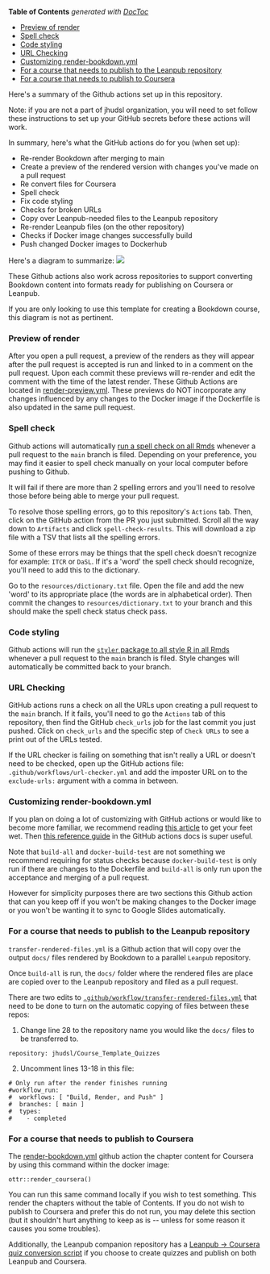 <!-- START doctoc generated TOC please keep comment here to allow auto update -->
<!-- DON'T EDIT THIS SECTION, INSTEAD RE-RUN doctoc TO UPDATE -->
**Table of Contents**  *generated with [DocToc](https://github.com/thlorenz/doctoc)*

- [Preview of render](#preview-of-render)
- [Spell check](#spell-check)
- [Code styling](#code-styling)
- [URL Checking](#url-checking)
- [Customizing render-bookdown.yml](#customizing-render-bookdownyml)
- [For a course that needs to publish to the Leanpub repository](#for-a-course-that-needs-to-publish-to-the-leanpub-repository)
- [For a course that needs to publish to Coursera](#for-a-course-that-needs-to-publish-to-coursera)

<!-- END doctoc generated TOC please keep comment here to allow auto update -->


Here's a summary of the Github actions set up in this repository.

Note: if you are not a part of jhudsl organization, you will need to set follow these instructions to set up your GitHub secrets before these actions will work.

In summary, here's what the GitHub actions do for you (when set up):

- Re-render Bookdown after merging to main
- Create a preview of the rendered version with changes you've made on a pull request
- Re convert files for Coursera
- Spell check
- Fix code styling
- Checks for broken URLs
- Copy over Leanpub-needed files to the Leanpub repository
- Re-render Leanpub files (on the other repository)
- Checks if Docker image changes successfully build
- Push changed Docker images to Dockerhub

Here's a diagram to summarize:
![](https://docs.google.com/presentation/d/18k_QN7l6zqZQXoiRfKWzcYFXNXJJEo6j4daYGoc3UcU/export/png?id=18k_QN7l6zqZQXoiRfKWzcYFXNXJJEo6j4daYGoc3UcU&pageid=p)

These Github actions also work across repositories to support converting Bookdown content into formats ready for publishing on Coursera or Leanpub.

If you are only looking to use this template for creating a Bookdown course, this diagram is not as pertinent.

### Preview of render

After you open a pull request, a preview of the renders as they will appear after the pull request is accepted is run and linked to in a comment on the pull request. Upon each commit these previews will re-render and edit the comment with the time of the latest render. These Github Actions are located in [render-preview.yml](https://github.com/jhudsl/OTTR_Template/tree/main/.github/workflows/render-preview.yml).
These previews do NOT incorporate any changes influenced by any changes to the Docker image if the Dockerfile is also updated in the same pull request.

### Spell check

Github actions will automatically [run a spell check on all Rmds](https://github.com/jhudsl/OTTR_Template/blob/main/.github/workflows/style-and-sp-check.yml) whenever a pull request to the `main` branch is filed.
Depending on your preference, you may find it easier to spell check manually on your local computer before pushing to Github.

It will fail if there are more than 2 spelling errors and you'll need to resolve those before being able to merge your pull request.

To resolve those spelling errors, go to this repository's `Actions` tab.
Then, click on the GitHub action from the PR you just submitted.
Scroll all the way down to `Artifacts` and click `spell-check-results`.
This will download a zip file with a TSV that lists all the spelling errors.

Some of these errors may be things that the spell check doesn't recognize for example: `ITCR` or `DaSL`.
If it's a 'word' the spell check should recognize, you'll need to add this to the dictionary.

Go to the `resources/dictionary.txt` file.
Open the file and add the new 'word' to its appropriate place (the words are in alphabetical order).
Then commit the changes to `resources/dictionary.txt` to your branch and this should make the spell check status check pass.

### Code styling

Github actions will run the [`styler` package to all style R in all Rmds](https://github.com/jhudsl/OTTR_Template/blob/main/.github/workflows/style-and-sp-check.yml) whenever a pull request to the `main` branch is filed.
Style changes will automatically be committed back to your branch.

### URL Checking

GitHub actions runs a check on all the URLs upon creating a pull request to the `main` branch.
If it fails, you'll need to go the `Actions` tab of this repository, then find the GitHub `check_urls` job for the last commit you just pushed.
Click on `check_urls` and the specific step of `Check URLs` to see a print out of the URLs tested.

If the URL checker is failing on something that isn't really a URL or doesn't need to be checked, open up the GitHub actions file: `.github/workflows/url-checker.yml` and add the imposter URL on to the `exclude-urls:` argument with a comma in between.

### Customizing render-bookdown.yml

If you plan on doing a lot of customizing with GitHub actions or would like to become more familiar, we recommend reading [this article](https://itnext.io/getting-started-with-github-actions-fe94167dbc6d) to get your feet wet. Then [this reference guide](https://docs.github.com/en/actions/reference/workflow-syntax-for-github-actions) in the GitHub actions docs is super useful.

Note that `build-all` and `docker-build-test` are not something we recommend requiring for status checks because `docker-build-test` is only run if there are changes to the Dockerfile and `build-all` is only run upon the acceptance and merging of a pull request.

However for simplicity purposes there are two sections this Github action that can you keep off if you won't be making changes to the Docker image or you won't be wanting it to sync to Google Slides automatically.

### For a course that needs to publish to the Leanpub repository

`transfer-rendered-files.yml` is a Github action that will copy over the output `docs/` files rendered by Bookdown to a parallel `Leanpub` repository.

Once `build-all` is run, the `docs/` folder where the rendered files are place are copied over to the Leanpub repository and filed as a pull request.

There are two edits to [`.github/workflow/transfer-rendered-files.yml`](https://github.com/jhudsl/OTTR_Template/blob/main/.github/workflows/transfer-rendered-files.yml) that need to be done to turn on the automatic copying of files between these repos:  

1) Change line 28 to the repository name you would like the `docs/` files to be transferred to.
```
repository: jhudsl/Course_Template_Quizzes
```

2) Uncomment lines 13-18 in this file:
```
# Only run after the render finishes running
#workflow_run:
#  workflows: [ "Build, Render, and Push" ]
#  branches: [ main ]
#  types:
#    - completed
```

### For a course that needs to publish to Coursera

The [render-bookdown.yml](https://github.com/jhudsl/OTTR_Template/blob/main/.github/workflows/render-bookdown.yml) github action the chapter content for Coursera by using this command within the docker image:
```
ottr::render_coursera()
```
You can run this same command locally if you wish to test something.
This render the chapters without the table of Contents.
If you do not wish to publish to Coursera and prefer this do not run, you may delete this section (but it shouldn't hurt anything to keep as is -- unless for some reason it causes you some troubles).

Additionally, the Leanpub companion repository has a [Leanpub -> Coursera quiz conversion script](https://github.com/jhudsl/OTTR_Quizzes/blob/main/scripts/coursera_quiz_conversion.R) if you choose to create quizzes and publish on both Leanpub and Coursera.
